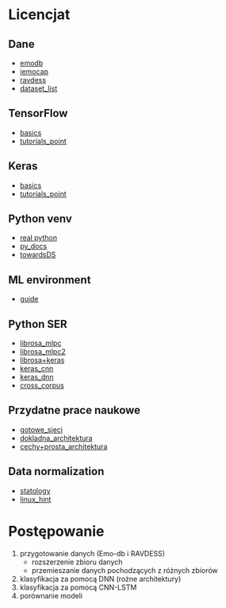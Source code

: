 # Licencjat

## Dane

- [emodb](http://www.emodb.bilderbar.info/download/)
- [iemocap](https://sail.usc.edu/iemocap/iemocap_release.htm)
- [ravdess](https://zenodo.org/record/1188976#.Yj2aZrko8UE)
- [dataset_list](https://superkogito.github.io/SER-datasets/)

## TensorFlow

- [basics](https://www.tensorflow.org/tutorials)
- [tutorials_point](https://www.tutorialspoint.com/tensorflow/index.htm)

## Keras

- [basics](https://keras.io/guides/functional_api/)
- [tutorials_point](https://www.tutorialspoint.com/keras/index.htm)

## Python venv

- [real python](https://realpython.com/python-virtual-environments-a-primer/#why-the-need-for-virtual-environments)
- [py_docs](https://docs.python.org/3/library/venv.html)
- [towardsDS](https://towardsdatascience.com/why-you-should-use-a-virtual-environment-for-every-python-project-c17dab3b0fd0)

## ML environment

- [guide](https://pythonistaplanet.com/setting-up-machine-learning-environment/)

## Python SER

- [librosa_mlpc](https://data-flair.training/blogs/python-mini-project-speech-emotion-recognition/)
- [librosa_mlpc2](https://sonsuzdesign.blog/2021/03/15/building-a-speech-emotion-recognizer-using-python/)
- [librosa+keras](https://www.codespeedy.com/speech-emotion-recognition-in-python/)
- [keras_cnn](https://towardsdatascience.com/speech-emotion-recognition-using-ravdess-audio-dataset-ce19d162690)
- [keras_dnn](https://blog.eduonix.com/artificial-intelligence/deep-neural-networks-keras/)
- [cross_corpus](https://towardsdatascience.com/detecting-emotions-from-voice-clips-f1f7cc5d4827)

## Przydatne prace naukowe

- [gotowe_sieci](https://arxiv.org/pdf/2012.05429.pdf)
- [dokladna_architektura](https://www.researchgate.net/profile/Gregor-Hofer-3/publication/335829168_Analysis_of_Deep_Learning_Architectures_for_Cross-Corpus_Speech_Emotion_Recognition/links/5e2f0a2f4585152d156d9f4f/Analysis-of-Deep-Learning-Architectures-for-Cross-Corpus-Speech-Emotion-Recognition.pdf)
- [cechy+prosta_architektura](https://www.researchgate.net/profile/Teddy-Gunawan/publication/353296706_Speech_Emotion_Recognition_Using_Feature_Fusion_of_TEO_and_MFCC_on_Multilingual_Databases/links/613ef96f4e1df2710631ca0a/Speech-Emotion-Recognition-Using-Feature-Fusion-of-TEO-and-MFCC-on-Multilingual-Databases.pdf)

## Data normalization

- [statology](https://www.statology.org/normalize-data-in-python/)
- [linux_hint](https://linuxhint.com/normalization-of-data-in-python/)

# Postępowanie

1. przygotowanie danych (Emo-db i RAVDESS)
   - rozszerzenie zbioru danych
   - przemieszanie danych pochodzących z różnych zbiorów
2. klasyfikacja za pomocą DNN (rożne architektury)
3. klasyfikacja za pomocą CNN-LSTM
4. porównanie modeli